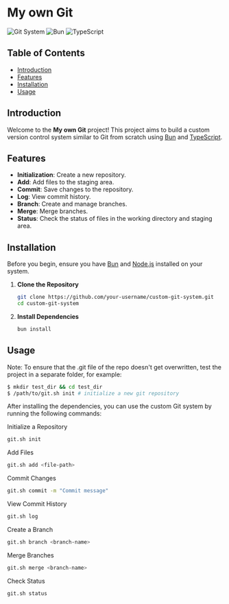 # My own Git

![Git System](https://img.shields.io/badge/Git-System-blue)
![Bun](https://img.shields.io/badge/Bun-v0.1.0-brightgreen)
![TypeScript](https://img.shields.io/badge/TypeScript-v4.0.0-blue)

## Table of Contents

- [Introduction](#introduction)
- [Features](#features)
- [Installation](#installation)
- [Usage](#usage)

## Introduction

Welcome to the **My own Git** project! This project aims to build a custom version control system similar to Git from scratch using [Bun](https://bun.sh) and [TypeScript](https://www.typescriptlang.org).

## Features

- **Initialization**: Create a new repository.
- **Add**: Add files to the staging area.
- **Commit**: Save changes to the repository.
- **Log**: View commit history.
- **Branch**: Create and manage branches.
- **Merge**: Merge branches.
- **Status**: Check the status of files in the working directory and staging area.

## Installation

Before you begin, ensure you have [Bun](https://bun.sh) and [Node.js](https://nodejs.org) installed on your system.

1.  **Clone the Repository**

    ```sh
    git clone https://github.com/your-username/custom-git-system.git
    cd custom-git-system
    ```

2.  **Install Dependencies**

    ```sh
    bun install
    ```

## Usage

Note: To ensure that the .git file of the repo doesn't get overwritten, test the project in a separate folder, for example:

```sh
$ mkdir test_dir && cd test_dir
$ /path/to/git.sh init # initialize a new git repository
```

After installing the dependencies, you can use the custom Git system by running the following commands:

Initialize a Repository

```sh
git.sh init
```

Add Files

```sh
git.sh add <file-path>
```

Commit Changes

```sh
git.sh commit -m "Commit message"
```

View Commit History

```sh
git.sh log
```

Create a Branch

```sh
git.sh branch <branch-name>
```

Merge Branches

```sh
git.sh merge <branch-name>
```

Check Status

```sh
git.sh status
```
